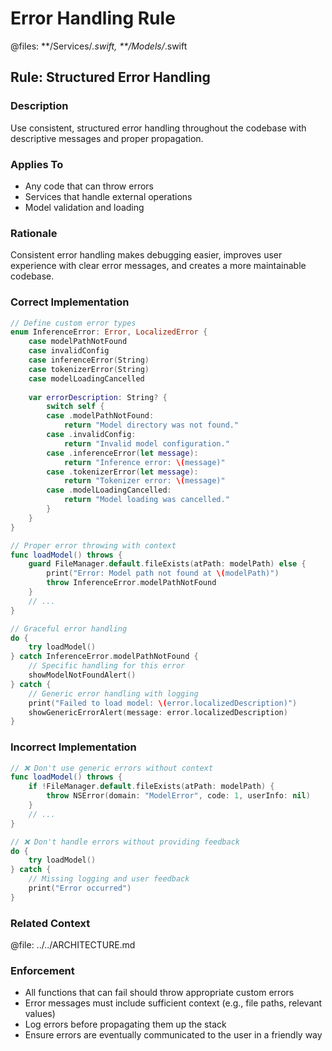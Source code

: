 # Error Handling Rule

@files: **/Services/*.swift, **/Models/*.swift

## Rule: Structured Error Handling

### Description
Use consistent, structured error handling throughout the codebase with descriptive messages and proper propagation.

### Applies To
- Any code that can throw errors
- Services that handle external operations
- Model validation and loading

### Rationale
Consistent error handling makes debugging easier, improves user experience with clear error messages, and creates a more maintainable codebase.

### Correct Implementation
```swift
// Define custom error types
enum InferenceError: Error, LocalizedError {
    case modelPathNotFound
    case invalidConfig
    case inferenceError(String)
    case tokenizerError(String)
    case modelLoadingCancelled
    
    var errorDescription: String? {
        switch self {
        case .modelPathNotFound:
            return "Model directory was not found."
        case .invalidConfig:
            return "Invalid model configuration."
        case .inferenceError(let message):
            return "Inference error: \(message)"
        case .tokenizerError(let message):
            return "Tokenizer error: \(message)"
        case .modelLoadingCancelled:
            return "Model loading was cancelled."
        }
    }
}

// Proper error throwing with context
func loadModel() throws {
    guard FileManager.default.fileExists(atPath: modelPath) else {
        print("Error: Model path not found at \(modelPath)")
        throw InferenceError.modelPathNotFound
    }
    // ...
}

// Graceful error handling
do {
    try loadModel()
} catch InferenceError.modelPathNotFound {
    // Specific handling for this error
    showModelNotFoundAlert()
} catch {
    // Generic error handling with logging
    print("Failed to load model: \(error.localizedDescription)")
    showGenericErrorAlert(message: error.localizedDescription)
}
```

### Incorrect Implementation
```swift
// ❌ Don't use generic errors without context
func loadModel() throws {
    if !FileManager.default.fileExists(atPath: modelPath) {
        throw NSError(domain: "ModelError", code: 1, userInfo: nil)
    }
    // ...
}

// ❌ Don't handle errors without providing feedback
do {
    try loadModel()
} catch {
    // Missing logging and user feedback
    print("Error occurred")
}
```

### Related Context
@file: ../../ARCHITECTURE.md

### Enforcement
- All functions that can fail should throw appropriate custom errors
- Error messages must include sufficient context (e.g., file paths, relevant values)
- Log errors before propagating them up the stack
- Ensure errors are eventually communicated to the user in a friendly way 